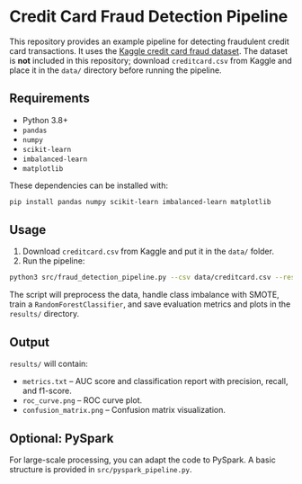# Credit Card Fraud Detection Pipeline

This repository provides an example pipeline for detecting fraudulent credit card transactions. It uses the [Kaggle credit card fraud dataset](https://www.kaggle.com/datasets/mlg-ulb/creditcardfraud). The dataset is **not** included in this repository; download `creditcard.csv` from Kaggle and place it in the `data/` directory before running the pipeline.

## Requirements

- Python 3.8+
- `pandas`
- `numpy`
- `scikit-learn`
- `imbalanced-learn`
- `matplotlib`

These dependencies can be installed with:

```bash
pip install pandas numpy scikit-learn imbalanced-learn matplotlib
```

## Usage

1. Download `creditcard.csv` from Kaggle and put it in the `data/` folder.
2. Run the pipeline:

```bash
python3 src/fraud_detection_pipeline.py --csv data/creditcard.csv --results results
```

The script will preprocess the data, handle class imbalance with SMOTE, train a `RandomForestClassifier`, and save evaluation metrics and plots in the `results/` directory.

## Output

`results/` will contain:

- `metrics.txt` – AUC score and classification report with precision, recall, and f1-score.
- `roc_curve.png` – ROC curve plot.
- `confusion_matrix.png` – Confusion matrix visualization.

## Optional: PySpark

For large-scale processing, you can adapt the code to PySpark. A basic structure is provided in `src/pyspark_pipeline.py`.
